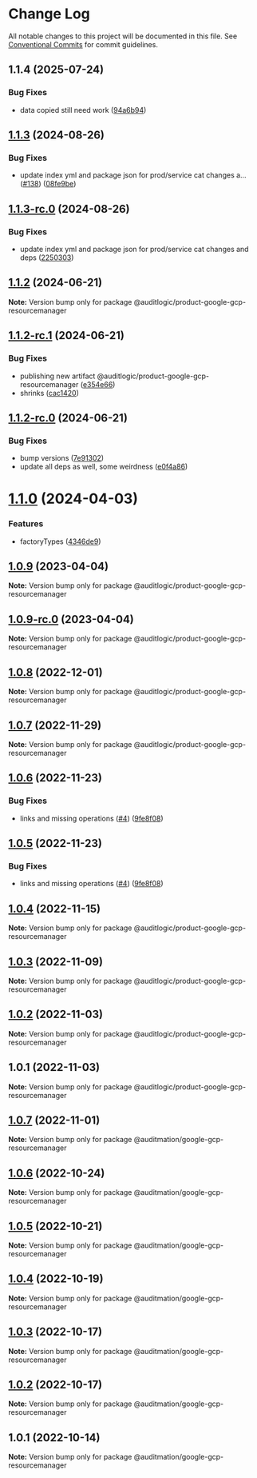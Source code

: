 # Change Log

All notable changes to this project will be documented in this file.
See [Conventional Commits](https://conventionalcommits.org) for commit guidelines.

## 1.1.4 (2025-07-24)


### Bug Fixes

* data copied still need work ([94a6b94](https://github.com/zerobias-org/product/commit/94a6b942fb0516367548599d739529536132755a))





## [1.1.3](https://github.com/auditlogic/product/compare/@auditlogic/product-google-gcp-resourcemanager@1.1.2...@auditlogic/product-google-gcp-resourcemanager@1.1.3) (2024-08-26)


### Bug Fixes

* update index yml and package json for prod/service cat changes a… ([#138](https://github.com/auditlogic/product/issues/138)) ([08fe9be](https://github.com/auditlogic/product/commit/08fe9beb1c8457462a19bc69caa02e6212d97e1a))





## [1.1.3-rc.0](https://github.com/auditlogic/product/compare/@auditlogic/product-google-gcp-resourcemanager@1.1.2...@auditlogic/product-google-gcp-resourcemanager@1.1.3-rc.0) (2024-08-26)


### Bug Fixes

* update index yml and package json for prod/service cat changes and deps ([2250303](https://github.com/auditlogic/product/commit/225030363a363608240135b7ebed386b28f01e4b))





## [1.1.2](https://github.com/auditlogic/product/compare/@auditlogic/product-google-gcp-resourcemanager@1.1.2-rc.1...@auditlogic/product-google-gcp-resourcemanager@1.1.2) (2024-06-21)

**Note:** Version bump only for package @auditlogic/product-google-gcp-resourcemanager





## [1.1.2-rc.1](https://github.com/auditlogic/product/compare/@auditlogic/product-google-gcp-resourcemanager@1.1.2-rc.0...@auditlogic/product-google-gcp-resourcemanager@1.1.2-rc.1) (2024-06-21)


### Bug Fixes

* publishing new artifact @auditlogic/product-google-gcp-resourcemanager ([e354e66](https://github.com/auditlogic/product/commit/e354e66d9d80962315621549876b671bf83df399))
* shrinks ([cac1420](https://github.com/auditlogic/product/commit/cac14200fefcd8183ab69fe89a47bd3f70f563e9))





## [1.1.2-rc.0](https://github.com/auditlogic/product/compare/@auditlogic/product-google-gcp-resourcemanager@1.1.0...@auditlogic/product-google-gcp-resourcemanager@1.1.2-rc.0) (2024-06-21)


### Bug Fixes

* bump versions ([7e91302](https://github.com/auditlogic/product/commit/7e913023b8b312150ed7762c32fbbe616be71de5))
* update all deps as well, some weirdness ([e0f4a86](https://github.com/auditlogic/product/commit/e0f4a864714e2d3de6bbf3da014d5312fe53be2f))





# [1.1.0](https://github.com/auditlogic/product/compare/@auditlogic/product-google-gcp-resourcemanager@1.0.9...@auditlogic/product-google-gcp-resourcemanager@1.1.0) (2024-04-03)


### Features

* factoryTypes ([4346de9](https://github.com/auditlogic/product/commit/4346de92693aee892fccf725338ffc7b80ab182b))





## [1.0.9](https://github.com/auditlogic/product/compare/@auditlogic/product-google-gcp-resourcemanager@1.0.8...@auditlogic/product-google-gcp-resourcemanager@1.0.9) (2023-04-04)

**Note:** Version bump only for package @auditlogic/product-google-gcp-resourcemanager





## [1.0.9-rc.0](https://github.com/auditlogic/product/compare/@auditlogic/product-google-gcp-resourcemanager@1.0.8...@auditlogic/product-google-gcp-resourcemanager@1.0.9-rc.0) (2023-04-04)

**Note:** Version bump only for package @auditlogic/product-google-gcp-resourcemanager





## [1.0.8](https://github.com/auditlogic/product/compare/@auditlogic/product-google-gcp-resourcemanager@1.0.7...@auditlogic/product-google-gcp-resourcemanager@1.0.8) (2022-12-01)

**Note:** Version bump only for package @auditlogic/product-google-gcp-resourcemanager





## [1.0.7](https://github.com/auditlogic/product/compare/@auditlogic/product-google-gcp-resourcemanager@1.0.6...@auditlogic/product-google-gcp-resourcemanager@1.0.7) (2022-11-29)

**Note:** Version bump only for package @auditlogic/product-google-gcp-resourcemanager





## [1.0.6](https://github.com/auditlogic/product/compare/@auditlogic/product-google-gcp-resourcemanager@1.0.4...@auditlogic/product-google-gcp-resourcemanager@1.0.6) (2022-11-23)


### Bug Fixes

* links and missing operations ([#4](https://github.com/auditlogic/product/issues/4)) ([9fe8f08](https://github.com/auditlogic/product/commit/9fe8f08fe7c57fdb79f991ac35bd6ac2e7dcad38))





## [1.0.5](https://github.com/auditlogic/product/compare/@auditlogic/product-google-gcp-resourcemanager@1.0.4...@auditlogic/product-google-gcp-resourcemanager@1.0.5) (2022-11-23)


### Bug Fixes

* links and missing operations ([#4](https://github.com/auditlogic/product/issues/4)) ([9fe8f08](https://github.com/auditlogic/product/commit/9fe8f08fe7c57fdb79f991ac35bd6ac2e7dcad38))





## [1.0.4](https://github.com/auditlogic/product/compare/@auditlogic/product-google-gcp-resourcemanager@1.0.3...@auditlogic/product-google-gcp-resourcemanager@1.0.4) (2022-11-15)

**Note:** Version bump only for package @auditlogic/product-google-gcp-resourcemanager





## [1.0.3](https://github.com/auditlogic/product/compare/@auditlogic/product-google-gcp-resourcemanager@1.0.2...@auditlogic/product-google-gcp-resourcemanager@1.0.3) (2022-11-09)

**Note:** Version bump only for package @auditlogic/product-google-gcp-resourcemanager





## [1.0.2](https://github.com/auditlogic/product/compare/@auditlogic/product-google-gcp-resourcemanager@1.0.1...@auditlogic/product-google-gcp-resourcemanager@1.0.2) (2022-11-03)

**Note:** Version bump only for package @auditlogic/product-google-gcp-resourcemanager





## 1.0.1 (2022-11-03)

**Note:** Version bump only for package @auditlogic/product-google-gcp-resourcemanager





## [1.0.7](https://github.com/auditmation/store-content/compare/@auditmation/google-gcp-resourcemanager@1.0.6...@auditmation/google-gcp-resourcemanager@1.0.7) (2022-11-01)

**Note:** Version bump only for package @auditmation/google-gcp-resourcemanager





## [1.0.6](https://github.com/auditmation/store-content/compare/@auditmation/google-gcp-resourcemanager@1.0.5...@auditmation/google-gcp-resourcemanager@1.0.6) (2022-10-24)

**Note:** Version bump only for package @auditmation/google-gcp-resourcemanager





## [1.0.5](https://github.com/auditmation/store-content/compare/@auditmation/google-gcp-resourcemanager@1.0.4...@auditmation/google-gcp-resourcemanager@1.0.5) (2022-10-21)

**Note:** Version bump only for package @auditmation/google-gcp-resourcemanager





## [1.0.4](https://github.com/auditmation/store-content/compare/@auditmation/google-gcp-resourcemanager@1.0.3...@auditmation/google-gcp-resourcemanager@1.0.4) (2022-10-19)

**Note:** Version bump only for package @auditmation/google-gcp-resourcemanager





## [1.0.3](https://github.com/auditmation/store-content/compare/@auditmation/google-gcp-resourcemanager@1.0.2...@auditmation/google-gcp-resourcemanager@1.0.3) (2022-10-17)

**Note:** Version bump only for package @auditmation/google-gcp-resourcemanager





## [1.0.2](https://github.com/auditmation/store-content/compare/@auditmation/google-gcp-resourcemanager@1.0.1...@auditmation/google-gcp-resourcemanager@1.0.2) (2022-10-17)

**Note:** Version bump only for package @auditmation/google-gcp-resourcemanager





## 1.0.1 (2022-10-14)

**Note:** Version bump only for package @auditmation/google-gcp-resourcemanager
